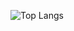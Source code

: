 ![Top Langs](https://github-readme-stats.vercel.app/api/top-langs/?username=ricfst&size_weight=0.5&count_weight=0.5)
